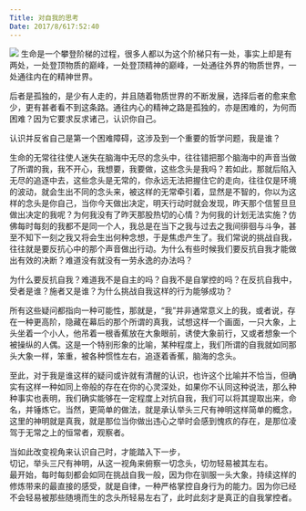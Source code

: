 ```yaml
---
Title: 对自我的思考
Date: 2017/8/617:52:40
---
```

![](http://imglf1.nosdn.127.net/img/UUcvQWZBZk9URHhUNmthQzQxSXpDZkwveWhQWWFERy9mdXZCZUlnNm9UQ3k1ZHdNZUpLc3d3PT0.jpg?imageView&thumbnail=1680x0&quality=96&stripmeta=0&type=jpg)
生命是一个攀登阶梯的过程，很多人都以为这个阶梯只有一处，事实上却是有两处，一处登顶物质的巅峰，一处登顶精神的巅峰，一处通往外界的物质世界，一处通往内在的精神世界。  

后者是孤独的，是少有人走的，并且随着物质世界的不断发展，选择后者的愈来愈少，更有甚者看不到这条路。通往内心的精神之路是孤独的，亦是困难的，为何而困难？因为它要求反求诸己，认识你自己。  

认识并反省自己是第一个困难障碍，这涉及到一个重要的哲学问题，我是谁？  

生命的无常往往使人迷失在脑海中无尽的念头中，往往错把那个脑海中的声音当做了所谓的我，我不开心，我想要，我要做，这些念头是我吗？若如此，那就后陷入无尽的追逐中去，这些念头是无常的，你永远无法把握住它的走向，往往仅是环境的波动，就会生出不同的念头来，被这样的无常牵引着，显然是不智的，你以为这样的念头是你自己，当你今天做出决定，明天行动时就会发现，昨天那个信誓旦旦做出决定的我呢？为何我没有了昨天那股热切的心情？为何我的计划无法实施？仿佛每时每刻的我都不是同一个人，我总是在当下之我与过去之我间徘徊与斗争，甚至不知下一刻之我又将会生出何种念想，于是焦虑产生了。我们常说的挑战自我，往往就是要反抗心中的那个声音做出行动。为什么有些时候我们要反抗自我才能做出有效的决断？难道没有就没有一劳永逸的办法吗？  

为什么要反抗自我？难道我不是自主的吗？自我不是自掌控的吗？在反抗自我中，受者是谁？施者又是谁？为什么挑战自我这样的行为能够成功？  

所有这些疑问都指向一种可能性，那就是，“我”并非通常意义上的我，或者说，存在一种更高阶，隐藏在幕后的那个所谓的真我，试想这样一个画面，一只大象，上头坐着一个小人，他吊着一根香蕉放在大象眼前，诱使大象前行，又或者想象一个被操纵的人偶。这是一个特别形象的比喻，某种程度上，我们所谓的自我就如同那头大象一样，笨重，被各种惯性左右，追逐着香蕉，脑海的念头。  

至此，对于我是谁这样的疑问或许就有清醒的认识，也许这个比喻并不恰当，但确实有这样一种如同上帝般的存在在你的心灵深处，如果你不认同这种说法，那么种种事实也表明，我们确实能够在一定程度上对抗自我，我们可以将其提取出来，命名，并锤炼它。当然，更简单的做法，就是承认举头三尺有神明这样简单的概念，这里的神明就是真我，就是那位当你做出违心之举时会感到愧疚的存在，是那位凌驾于无常之上的恒常者，观察者。  

当如此改变视角来认识自己时，才能踏入下一步，  
切记，举头三尺有神明，从这一视角来俯察一切念头，切勿轻易被其左右。  
最开始，每时每刻都会如同在挑战自我一般，因为你在驯服一头大象，持续这样的修炼带来的最直接的感受，就是自律，一种严格掌控自身行为的能力。因为你已经不会轻易被那些随境而生的念头所轻易左右了，此时此刻才是真正的自我掌控者。